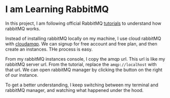 # I am Learning RabbitMQ

In this project, I am following official RabbitMQ [tutorials](https://www.rabbitmq.com/getstarted.html) to understand how rabbitMQ works.

Instead of installing rabbitMQ locally on my machine, I use cloud rabbitMQ with [cloudamqp](https://customer.cloudamqp.com/instance/). We can signup for free account and free plan, and then create an instances. THe process is easy.

From my rabbitMQ instances console, I copy the amqp url. This url is like my rabbitMQ server url. From the tutorial, replace the `amqp://localhost` with that url. We can open rabbitMQ manager by clicking the button on the right of our instance.

To get a better understanding, I keep switching between my terminal and rabbitMQ manager, and watching what happened under the hood.